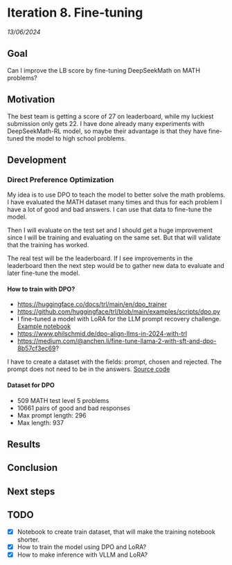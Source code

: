# Iteration 8. Fine-tuning

_13/06/2024_

## Goal

Can I improve the LB score by fine-tuning DeepSeekMath on MATH problems?

## Motivation

The best team is getting a score of 27 on leaderboard, while my luckiest submission only gets 22.
I have done already many experiments with DeepSeekMath-RL model, so maybe their advantage is that they
have fine-tuned the model to high school problems.

## Development

### Direct Preference Optimization

My idea is to use DPO to teach the model to better solve the math problems. I have evaluated the MATH
dataset many times and thus for each problem I have a lot of good and bad answers. I can use that
data to fine-tune the model.

Then I will evaluate on the test set and I should get a huge improvement since I will be training
and evaluating on the same set. But that will validate that the training has worked.

The real test will be the leaderboard. If I see improvements in the leaderboard then the next step
would be to gather new data to evaluate and later fine-tune the model.

#### How to train with DPO?

- <https://huggingface.co/docs/trl/main/en/dpo_trainer>
- <https://github.com/huggingface/trl/blob/main/examples/scripts/dpo.py>
- I fine-tuned a model with LoRA for the LLM prompt recovery challenge. [Example notebook](https://github.com/ironbar/prompt_recovery/blob/main/notebooks/014_fine-tune_mistral_v2.ipynb)
- <https://www.philschmid.de/dpo-align-llms-in-2024-with-trl>
- <https://medium.com/@anchen.li/fine-tune-llama-2-with-sft-and-dpo-8b57cf3ec69>?

I have to create a dataset with the fields: prompt, chosen and rejected. The prompt does not need to
be in the answers. [Source code](https://github.com/huggingface/trl/blob/f5168fdbaf9cbf6a3f1bdc64dc44b9db3a9ae333/trl/trainer/dpo_trainer.py#L678)

#### Dataset for DPO

- 509 MATH test level 5 problems
- 10661 pairs of good and bad responses
- Max prompt length: 296
- Max length: 937

## Results

## Conclusion

## Next steps

## TODO

- [x] Notebook to create train dataset, that will make the training notebook shorter.
- [x] How to train the model using DPO and LoRA?
- [x] How to make inference with VLLM and LoRA?
